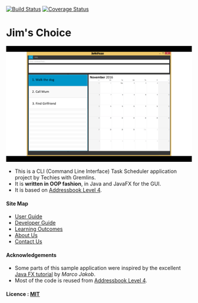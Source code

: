 [![Build Status](https://travis-ci.org/se-edu/addressbook-level4.svg?branch=master)](https://travis-ci.org/se-edu/addressbook-level4)
[![Coverage Status](https://coveralls.io/repos/github/se-edu/addressbook-level4/badge.svg?branch=master)](https://coveralls.io/github/se-edu/addressbook-level4?branch=master)

# Jim's Choice

<img src="docs/images/Ui.png" width="600"><br>

* This is a CLI (Command Line Interface) Task Scheduler application project by Techies with Gremlins.
* It is **written in OOP fashion**, in Java and JavaFX for the GUI. 
* It is based on [Addressbook Level 4](https://github.com/nus-cs2103-AY1617S1/addressbook-level4).
  
#### Site Map
* [User Guide](docs/UserGuide.md) 
* [Developer Guide](docs/DeveloperGuide.md) 
* [Learning Outcomes](docs/LearningOutcomes.md) 
* [About Us](docs/AboutUs.md)
* [Contact Us](docs/ContactUs.md)


#### Acknowledgements

* Some parts of this sample application were inspired by the excellent 
  [Java FX tutorial](http://code.makery.ch/library/javafx-8-tutorial/) by *Marco Jakob*. 
* Most of the code is reused from [Addressbook Level 4](https://github.com/nus-cs2103-AY1617S1/addressbook-level4).

#### Licence : [MIT](LICENSE)
